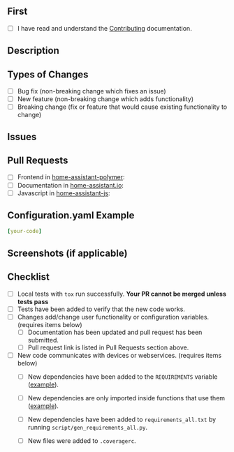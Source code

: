## First
- [ ] I have read and understand the [Contributing](https://github.com/home-assistant/home-assistant/CONTRIBUTING.md) documentation.

## Description
<!--- Describe your changes. -->

## Types of Changes
<!--- What types of changes does your code introduce? Put an `x` in all the boxes that apply. -->
- [ ] Bug fix (non-breaking change which fixes an issue)
- [ ] New feature (non-breaking change which adds functionality)
- [ ] Breaking change (fix or feature that would cause existing functionality to change)

## Issues
<!-- List all issues that your change addresses ex( - home-assistant/home-assistant/issues/3745 ) -->

## Pull Requests
<!-- List your related pull requests here. Put an 'x' in all the boxes that apply. -->
- [ ] Frontend in [home-assistant-polymer](https://github.com/home-assistant/home-assistant-polymer):
- [ ] Documentation in [home-assistant.io](https://github.com/home-assistant/home-assistant.io):
- [ ] Javascript in [home-assistant-js](https://github.com/home-assistant/home-assistant-js):

## Configuration.yaml Example
```yaml
[your-code]
```

## Screenshots (if applicable)
<!-- Paste your screenshots here -->

## Checklist
- [ ] Local tests with `tox` run successfully. **Your PR cannot be merged unless tests pass**
- [ ] Tests have been added to verify that the new code works.
- [ ] Changes add/change user functionality or configuration variables. (requires items below)
  - [ ] Documentation has been updated and pull request has been submitted.
  - [ ] Pull request link is listed in Pull Requests section above.
- [ ] New code communicates with devices or webservices. (requires items below)
  - [ ] New dependencies have been added to the `REQUIREMENTS` variable ([example][ex-requir]).
  - [ ] New dependencies are only imported inside functions that use them ([example][ex-import]).
  - [ ] New dependencies have been added to `requirements_all.txt` by running `script/gen_requirements_all.py`.
  - [ ] New files were added to `.coveragerc`.


[ex-requir]: https://github.com/home-assistant/home-assistant/blob/dev/homeassistant/components/keyboard.py#L16
[ex-import]: https://github.com/home-assistant/home-assistant/blob/dev/homeassistant/components/keyboard.py#L51
